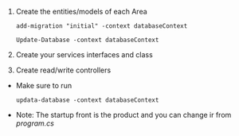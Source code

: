 1. Create the entities/models of each Area
    
    ```
    add-migration "initial" -context databaseContext 
    ```
    ```
    Update-Database -context databaseContext
    ```
2. Create your services interfaces and class
3. Create read/write controllers

- Make sure to run 
    ``` 
    updata-database -context databaseContext
    ```
- Note: The startup front is the product and you can change ir from *program.cs*